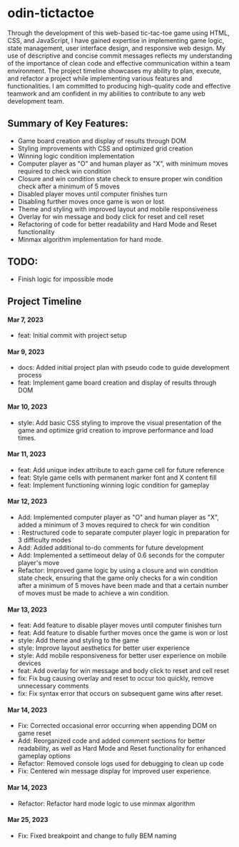 # odin-tictactoe
Through the development of this web-based tic-tac-toe game using HTML, CSS, and JavaScript, I have gained expertise in implementing game logic, state management, user interface design, and responsive web design. My use of descriptive and concise commit messages reflects my understanding of the importance of clean code and effective communication within a team environment. The project timeline showcases my ability to plan, execute, and refactor a project while implementing various features and functionalities. I am committed to producing high-quality code and effective teamwork and am confident in my abilities to contribute to any web development team.

## Summary of Key Features:
* Game board creation and display of results through DOM
* Styling improvements with CSS and optimized grid creation
* Winning logic condition implementation
* Computer player as "O" and human player as "X", with minimum moves required to check win condition
* Closure and win condition state check to ensure proper win condition check after a minimum of 5 moves
* Disabled player moves until computer finishes turn
* Disabling further moves once game is won or lost
* Theme and styling with improved layout and mobile responsiveness
* Overlay for win message and body click for reset and cell reset
* Refactoring of code for better readability and Hard Mode and Reset functionality
* Minmax algorithm implementation for hard mode.

## TODO:
* Finish logic for impossible mode

## Project Timeline
#### Mar 7, 2023
* feat: Initial commit with project setup

#### Mar 9, 2023
* docs: Added initial project plan with pseudo code to guide development process
* feat: Implement game board creation and display of results through DOM

#### Mar 10, 2023
* style: Add basic CSS styling to improve the visual presentation of the game and optimize grid creation to improve performance and load times.

#### Mar 11, 2023
* feat: Add unique index attribute to each game cell for future reference
* feat: Style game cells with permanent marker font and X content fill
* feat: Implement functioning winning logic condition for gameplay

#### Mar 12, 2023
* Add: Implemented computer player as "O" and human player as "X", added a minimum of 3 moves required to check for win condition
* : Restructured code to separate computer player logic in preparation for 3 difficulty modes
* Add: Added additional to-do comments for future development
* Add: Implemented a settimeout delay of 0.6 seconds for the computer player's move
* Refactor: Improved game logic by using a closure and win condition state check, ensuring that the game only checks for a win condition after a minimum of 5 moves have been made and that a certain number of moves must be made to achieve a win condition.

#### Mar 13, 2023
* feat: Add feature to disable player moves until computer finishes turn
* feat: Add feature to disable further moves once the game is won or lost
* style: Add theme and styling to the game
* style: Improve layout aesthetics for better user experience
* style: Add mobile responsiveness for better user experience on mobile devices
* feat: Add overlay for win message and body click to reset and cell reset
* fix: Fix bug causing overlay and reset to occur too quickly, remove unnecessary comments
* fix: Fix syntax error that occurs on subsequent game wins after reset.

#### Mar 14, 2023
* Fix: Corrected occasional error occurring when appending DOM on game reset
* Add: Reorganized code and added comment sections for better readability, as well as Hard Mode and Reset functionality for enhanced gameplay options
* Refactor: Removed console logs used for debugging to clean up code
* Fix: Centered win message display for improved user experience.

#### Mar 14, 2023
* Refactor: Refactor hard mode logic to use minmax algorithm

#### Mar 25, 2023
* Fix: Fixed breakpoint and change to fully BEM naming